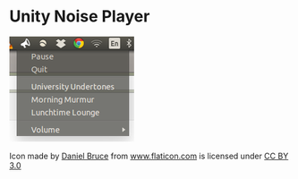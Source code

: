# Unity Noise Player

![Screenshot](./screenshot.png)

<div>Icon made by <a href="http://www.danielbruce.se" title="Daniel Bruce">Daniel Bruce</a> from <a href="http://www.flaticon.com" title="Flaticon">www.flaticon.com</a> is licensed under <a href="http://creativecommons.org/licenses/by/3.0/" title="Creative Commons BY 3.0">CC BY 3.0</a></div>

